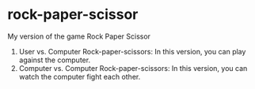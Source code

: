 # rock-paper-scissor
My version of the game Rock Paper Scissor
1. User vs. Computer Rock-paper-scissors: In this version, you can play against the computer.
2. Computer vs. Computer Rock-paper-scissors: In this version, you can watch the computer fight each other.
